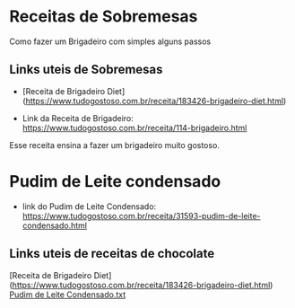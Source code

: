# Receitas de Sobremesas
Como fazer um Brigadeiro com simples alguns passos


## Links uteis de Sobremesas
- [Receita de Brigadeiro Diet] (https://www.tudogostoso.com.br/receita/183426-brigadeiro-diet.html)

- Link da Receita de Brigadeiro:
   https://www.tudogostoso.com.br/receita/114-brigadeiro.html

Esse receita ensina a fazer um brigadeiro muito gostoso.

# Pudim de Leite condensado

- link do Pudim de Leite Condensado: https://www.tudogostoso.com.br/receita/31593-pudim-de-leite-condensado.html



## Links uteis de receitas de chocolate

[Receita de Brigadeiro Diet] (https://www.tudogostoso.com.br/receita/183426-brigadeiro-diet.html)
[Pudim de Leite Condensado.txt](https://github.com/flaviapaiva234/dio-desafio-github/files/7534207/Pudim.de.Leite.Condensado.txt)

